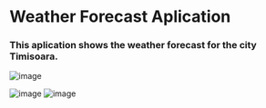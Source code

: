 # Weather Forecast Aplication 
### This aplication shows the weather forecast for the city Timisoara.
![image](https://github.com/user-attachments/assets/31774866-6ec8-475d-9d59-daa44ed43dd8)

![image](https://github.com/user-attachments/assets/3b8c2baa-c343-4406-9629-6da1c9e6cf1e)
![image](https://github.com/user-attachments/assets/5b3bbec1-3893-4512-b367-bf24ebec6979)

